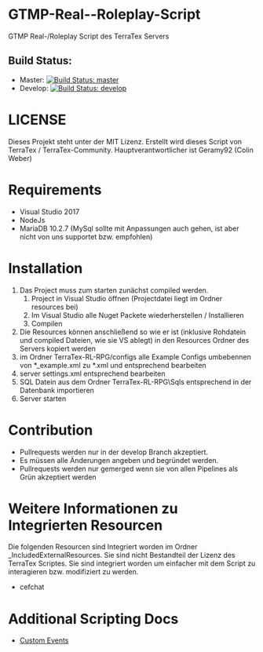 # GTMP-Real--Roleplay-Script
GTMP Real-/Roleplay Script des TerraTex Servers   
   
## Build Status:
- Master: [![Build Status: master](http://build.terratex.eu:8080/buildStatus/icon?job=TerraTex-Community/GT-MP-Reallife-RPG-Script/master)](http://build.terratex.eu:8080/job/TerraTex-Community/GT-MP-Reallife-RPG-Script/master)    
- Develop: [![Build Status: develop](http://build.terratex.eu:8080/buildStatus/icon?job=TerraTex-Community/GT-MP-Reallife-RPG-Script/develop)](http://build.terratex.eu:8080/job/TerraTex-Community/GT-MP-Reallife-RPG-Script/develop)    
   
# LICENSE
Dieses Projekt steht unter der MIT Lizenz.
Erstellt wird dieses Script von TerraTex / TerraTex-Community.
Hauptverantwortlicher ist Geramy92 (Colin Weber)

# Requirements
- Visual Studio 2017
- NodeJs
- MariaDB 10.2.7 (MySql sollte mit Anpassungen auch gehen, ist aber nicht von uns supportet bzw. empfohlen)

# Installation
1. Das Project muss zum starten zunächst compiled werden. 
    1. Project in Visual Studio öffnen (Projectdatei liegt im Ordner resources bei)  
    2. Im Visual Studio alle Nuget Packete wiederherstellen / Installieren
    3. Compilen
2. Die Resources können anschließend so wie er ist (inklusive Rohdatein und compiled Dateien, wie sie VS ablegt) in den Resources Ordner des Servers kopiert werden
3. im Ordner TerraTex-RL-RPG/configs alle Example Configs umbebennen von \*_example.xml zu *.xml und entsprechend bearbeiten
4. server settings.xml entsprechend bearbeiten
5. SQL Datein aus dem Ordner TerraTex-RL-RPG\Sqls entsprechend in der Datenbank importieren
6. Server starten

# Contribution
- Pullrequests werden nur in der develop Branch akzeptiert. 
- Es müssen alle Änderungen angeben und begründet werden.
- Pullrequests werden nur gemerged wenn sie von allen Pipelines als Grün akzeptiert werden

# Weitere Informationen zu Integrierten Resourcen
Die folgenden Resourcen sind Integriert worden im Ordner _IncludedExternalResources. Sie sind nicht Bestandteil der Lizenz des TerraTex Scriptes.
Sie sind integriert worden um einfacher mit dem Script zu interagieren bzw. modifiziert zu werden.
- cefchat  

# Additional Scripting Docs
- <a href="resources/TerraTex-RL-RPG/_Docs/CustomEvents.md">Custom Events</a>